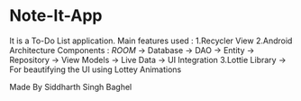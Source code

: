 # Note-It-App
It is a To-Do List application.
Main features used :
1.Recycler View
2.Android Architecture Components :
  *ROOM*
  -> Database
  -> DAO
  -> Entity
  -> Repository
  -> View Models
  -> Live Data
  -> UI Integration
3.Lottie Library -> For beautifying the UI using Lottey Animations

Made By Siddharth Singh Baghel
